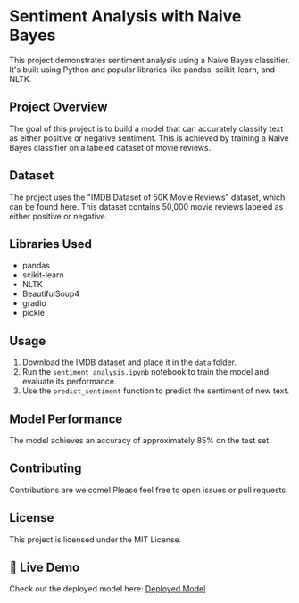 # Sentiment Analysis with Naive Bayes

This project demonstrates sentiment analysis using a Naive Bayes classifier. It's built using Python and popular libraries like pandas, scikit-learn, and NLTK.

## Project Overview

The goal of this project is to build a model that can accurately classify text as either positive or negative sentiment. This is achieved by training a Naive Bayes classifier on a labeled dataset of movie reviews.

## Dataset

The project uses the "IMDB Dataset of 50K Movie Reviews" dataset, which can be found here. This dataset contains 50,000 movie reviews labeled as either positive or negative.

## Libraries Used

*   pandas
*   scikit-learn
*   NLTK
*   BeautifulSoup4
*   gradio
*   pickle

## Usage

1.  Download the IMDB dataset and place it in the `data` folder.
2.  Run the `sentiment_analysis.ipynb` notebook to train the model and evaluate its performance.
3.  Use the `predict_sentiment` function to predict the sentiment of new text.

## Model Performance

The model achieves an accuracy of approximately 85% on the test set.

## Contributing

Contributions are welcome! Please feel free to open issues or pull requests.

## License

This project is licensed under the MIT License.

## 🚀 Live Demo
Check out the deployed model here: [Deployed Model](https://huggingface.co/spaces/samir1120/Sentiment_Analyzer)

